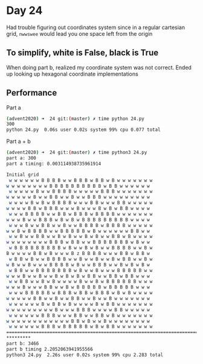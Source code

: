 # Day 24
Had trouble figuring out coordinates system since in a regular cartesian grid, `nwwswee` would lead you one space left from the origin

To simplify, white is False, black is True
--
When doing part b, realized my coordinate system was not correct. Ended up looking up hexagonal coordinate implementations

## Performance
Part a
```bash
(advent2020) ➜  24 git:(master) ✗ time python 24.py
300
python 24.py  0.06s user 0.02s system 99% cpu 0.077 total
```

Part a + b
```bash
(advent2020) ➜  24 git:(master) ✗ time python3 24.py
part a: 300
part a timing: 0.003114938735961914

Initial grid
 w w w w w w B B B B w w B B B w B B w B w w w w w w w 
w w w w w w w w B B B B B B B B B B w B B w w w w w w 
 w w w w w B w w B B B B w w w w w B B B w w w w w w w 
w w w w w B w w B B w w B w w B B B w w w w w w w w w 
 w w w w B w B w B B B B w w w B B w w w B B w w w w w 
w w w w B B w B B B w w w B w w w B w B w B B w w w w 
 w w w B B B B w w B B w B B B w B B B B w w w w w w w 
w w w B w w B B B w B w B w B B B B B B B B B w w w w 
 w w w B w w B B w w B w w B B B B w B B B B w w w w w 
w w B w B B B B w w B B B B B w B w w w w w w B B w w 
 w w B w w B B w w B w B w w B w B w w B B w B w w w w 
w w w w w w w w B B B w B B w w B B B B B B B w B w w 
 w B B B B B B B B B w B w w B w B w w B B B B w w B w 
B w w w w B B w B w w w B z B B B B w w w B B w B B w 
 w B B w B w w B B B B w w B w w B w w B w B B w w B w 
w B w w B w w w B B B B w B w w B B B w w B w B w B w 
 w B B w w B B B B B B B w B w w B w w w B B B B B w w 
w w w B w w B w w B w B w B w B B w w B B w B B w w w 
 w w B B w w B w B w w w w B w w B w B B B B B B w w w 
w w w B w w w B B w w B w B B B B B w B B B B B w w w 
 w w w B B B B B w B B B w B B w B B B w B w B w w w w 
w w w w w B B w w B w w B B w w B w w B w w w w w w w 
 w w w w w w B w B B w B w w w w B w B B w w w w w w w 
w w w w w w w w w B w w w B B B w w w w B B w w w w w 
 w w w w w w B B B w w w B B w w B B w B w w w w w w w 
w w w w w w w w w w w w B B w B w w B w w w w w w w w 
 w w w w w w B B B w B B B B B w B w B B w w w w w w w 
================================================================================
*********
part b: 3466
part b timing 2.2052063941955566
python3 24.py  2.26s user 0.02s system 99% cpu 2.283 total
```
